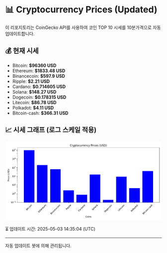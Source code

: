 
# 📊 Cryptocurrency Prices (Updated)

이 리포지토리는 CoinGecko API를 사용하여 코인 TOP 10 시세를 10분가격으로 자동 업데이트합니다.

## 💰 현재 시세
- Bitcoin: **$96360 USD**
- Ethereum: **$1833.48 USD**
- Binancecoin: **$597.9 USD**
- Ripple: **$2.21 USD**
- Cardano: **$0.714605 USD**
- Solana: **$148.27 USD**
- Dogecoin: **$0.178315 USD**
- Litecoin: **$86.78 USD**
- Polkadot: **$4.11 USD**
- Bitcoin-cash: **$366.31 USD**

## 📈 시세 그래프 (로그 스케일 적용)
![Crypto Prices](crypto_prices.png)

⏳ 업데이트 시간: 2025-05-03 14:35:04 (UTC)

---
자동 업데이트 봇에 의해 관리됩니다.
